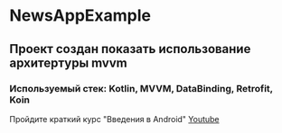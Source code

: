 # NewsAppExample
## Проект создан показать использование архитертуры mvvm
### Используемый стек: Kotlin, MVVM, DataBinding, Retrofit, Koin
Пройдите краткий курс "Введения в Android" [Youtube](https://youtube.com/playlist?list=PLYFONJpasqFiJWbIHeNF8LB7gkKCflBTn)
